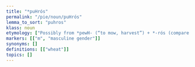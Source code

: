 ```yaml
---
title: "*puHrós"
permalink: "/pie/noun/puHrós"
lemma_to_sort: "puhros"
klass: noun
etymology: ["Possibly from *pewH- (“to mow, harvest”) +‎ *-rós (compare Latin putō (“to prune (trees), scour (wool)”), Latvian pļaũt (“to mow, harvest”)), or perhaps *ph₂-u-ró-s, from *peh₂- (“to strike”). Alternatively borrowed from Proto-Semitic (compare Hebrew בָּר‎ (bar, “wheat”), Arabic بُرّ‎ (burr, “wheat”)), or a Wanderwort."]
markers: [["m", "masculine gender"]]
synonyms: []
definitions: [["wheat"]]
topics: []
---
```

